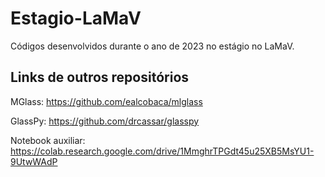 # Estagio-LaMaV
Códigos desenvolvidos durante o ano de 2023 no estágio no LaMaV.

## Links de outros repositórios
MGlass: https://github.com/ealcobaca/mlglass

GlassPy: https://github.com/drcassar/glasspy

Notebook auxiliar: https://colab.research.google.com/drive/1MmghrTPGdt45u25XB5MsYU1-9UtwWAdP
